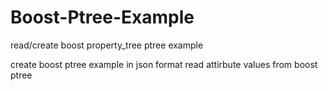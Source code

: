 # Boost-Ptree-Example
read/create boost property_tree ptree example

create boost ptree example in json format
read attirbute values from boost ptree
